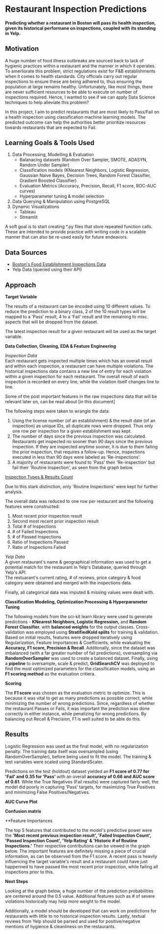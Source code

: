 # Restaurant Inspection Predictions

#### Predicting whether a restaurant in Boston will pass its health inspection, given its historical performane on inspections, coupled with its standing in Yelp.

## Motivation

A huge number of food illness outbreaks are sourced back to lack of hygienic practices within a restaurant and the manner in which it operates. To amerliorate this problem, strict regulations exist for F&B establishments when it comes to health standards. City officials carry out regular inspections to ensure these are being adhered to, thus ensuring the population at large remains healthy. Unfortunately, like most things, there are never sufficient resources to be able to execute on number of inspections required. Hence, I wanted to see if we can apply Data Science techniques to help alleviate this problem?

In this project, I aim to predict restaurants that are most likely to Pass/Fail on a health inspection using classification machine learning models. The predicted outcome can help the authorities better prioritize resources towards restaurants that are expected to Fail. 

## Learning Goals & Tools Used

1. Data Processing, Modelling & Evaluation
    * Balanacing datasets (Random Over Sampler, SMOTE, ADASYN, Random Under Sampler)
    * Classification models (KNearest Neighbors, Logistic Regression, Gaussian Naive Bayes, Decision Trees, Random Forest Classifier, Gradient Boosted Classifier)
    * Evaluation Metrics (Accuracy, Precision, Recall, F1 score, ROC-AUC curves)
    * Hyperparameter tuning & model selection
2. Data Querying & Manipulation using PostgreSQL
3. Dynamic Visualizations
    * Tableau
    * Streamlit
  
A soft goal is to start creating \*.py files that store repeated function calls. These are intended to provide practice with writing code in a scalable manner that can also be re-used easily for future endeavors.

## Data Sources

* [Boston's Food Establishment Inspections Data](https://data.boston.gov/dataset/food-establishment-inspections) 
* Yelp Data (queried using their API)

## Approach

**Target Variable**

The results of a restaurant can be encoded using 10 different values. To reduce the prediction to a binary class, 2 of the 10 result types will be mapped to a 'Pass' result, 4 to a 'Fail' result and the remaining to misc. aspects that will be dropped from the dataset. 

The latest inspection result for a given restaurant will be used as the target variable.  


**Data Collection, Cleaning, EDA & Feature Engineering**

*Inspection Data*  
Each restaurant gets inspected multiple times which has an overall result and within each inspection, a restaurant can have multiple violations. The historical inspections data contains a new line of entry for each violation within a given inspection for each restaurant. The overall result of each inspection is recorded on every line, while the violation itself changes line to line.  

Some of the post important features in the raw inspections data that will be relevant later on, can be read about [in this document]

The following steps were taken to wrangle the data:
1. Using the license number (of an establishment) & the result date (of an inspection) as unique IDs, all duplicate rows were dropped. Thus only one row per inspection for a given establishment was kept.  
2. The number of days since the previous inspection was calculated. Restaurants get inspected no sooner than 90 days since the previous inspection. If they are inspected anytime sooner, it is due to them failing the prior inspection, that requires a follow-up. Hence, inspections executed in less than 90 days were labeled as 'Re-inspections'.  
3. A majority of restaurants were found to 'Pass' their 'Re-inspection' but fail their 'Routine Inspection', as seen from the graph below.

[Inspection Types & Results Count](./Visuals/inspections_types_results.png)

Due to this stark distinction, only 'Routine Inspections' were kept for further analysis.  

The overall data was reduced to one row per restaurant and the following features were constructed:
1. Most recent prior inspection result  
2. Second most recent prior inspection result  
3. Total # of Inspections  
3. \# of Failed Inspections  
4. \# of Passed Inspections  
5. Ratio of Inspections Passed  
6. Ratio of Inspections Failed  

*Yelp Data*  
A given restaurant's name & geographical information was used to get a potential match for the restaurant in Yelp's Database, queried through Yelp's API.    
The restuarant's current rating, # of reviews, price category & food category were obtained and merged with the inspections data. 

Finally, all categorical data was imputed & missing values were dealt with.

**Classification Modeling, Optimization Processing & Hyperparameter Tuning**

The following models from the sci-kit learn library were used to generate predictions - **KNearest Neighbors, Logistic Regression,** and **Random Forest Classifier.** with **balanced weights** for the output classes. Cross-validation was employed using **StratifiedKold splits** for training & validation. Based on initial results, features were dropped iteratively using Regularization, Feature Importances & Coefficients, while evaluating the **Accuracy, F1 score, Precision & Recall**. Additonally, since the dataset was imbalanced (with a far greater number of fail predictions), oversampling via **RandomOverSampler** was used to create a balanced dataset. Finally, using a **pipeline** to oversample, scale & predict, **GridSearchCV** was deployed to find the most optimized parameters for the classification models, using an **F1 scoring method** as the evaluation critiera.

**Scoring**

The **F1 score** was chosen as the evaluation metric to optimize. This is because it was vital to get as many predictions as possible correct, while minimizing the number of wrong predictions. Since, regardless of whether the restaurant Passes or Fails, it was important the prediction was done correctly in either instance, while penalizing for wrong predictions. By balancing out Recall & Precision, F1 is well suited to be able do this. 

## Results

Logistic Regression was used as the final model, with no regularization penalty. The training data itself was oversampled (using RandomOverSampler), before being used to fit the model. The training & test variables were scaled using StandardScaler.  

Predictions on the test (holdout) dataset yielded an **F1 score of 0.77 for 'Fail' and 0.35 for 'Pass'** with an overall **accuracy of 0.66 and AUC score of 0.61**. While the True Negatives (Fail results) were captured fairly well, the model did poorly in capturing 'Pass' targets, for maximizing True Positives and minimizing False Positives/Negatives. 

**AUC Curve Plot**

**Confusion matrix**

**Feature Importances

The top 5 features that contributed to the model's predictive power were the **'Most recent previous inspection result', 'Failed Inspection Count', 'Passed Inspection Count', 'Yelp Rating' & 'Historic # of Routine Inspections.'** Their respective contributions can be viewed in the graph below. The important features are definitely missing a piece of crucial information, as can be observed from the F1 score. A recent pass is heavily influencing the target variable's result and a restaurant could have just happenned to have passed the most recent prior inspection, while failing all inspections prior to this. 




**Next Steps**

Looking at the graph below, a huge number of the prediction probabilities are centered around the 0.5 value. Additional features such as # of severe violations historically may help more weight to the model.  

Additionally, a model should be developed that can work on predictions for restaurants with little to no historical inspection results. Lastly, textual reviews from Yelp should be parsed and used for positive/negative mentions of hygience & cleanliness on the restaurants.


